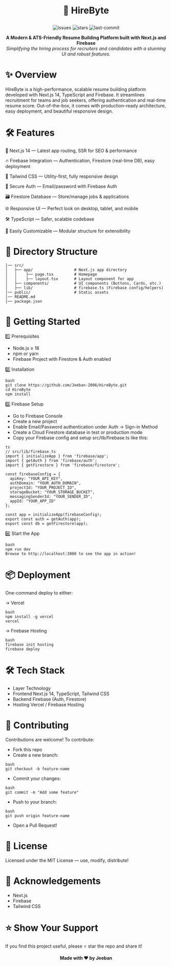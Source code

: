 # <p align="center">🚀 HireByte</p>

<p align="center">  <img src="https://img.shields.io/github/issues/Jeeban-2006/HireByte?style=flat-square" alt="issues" /> <img src="https://img.shields.io/github/stars/Jeeban-2006/HireByte?style=flat-square" alt="stars" /> <img src="https://img.shields.io/github/last-commit/Jeeban-2006/HireByte?style=flat-square" alt="last-commit" /> </p> <p align="center"> <b>A Modern & ATS-Friendly Resume Building Platform built with Next.js and Firebase</b><br> <i>Simplifying the hiring process for recruiters and candidates with a stunning UI and robust features.</i> </p>

# ✨ Overview

HireByte is a high-performance, scalable resume building platform developed with Next.js 14, TypeScript and Firebase.
It streamlines recruitment for teams and job seekers, offering authentication and real-time resume score. Out-of-the-box, it comes with production-ready architecture, easy deployment, and beautiful responsive design.

<!-- 📸 Screenshots
Landing Page	Job Listings	Candidate Dashboard
Tip: Add your own screenshots in the assets/screenshots directory for greater impact! -->

# 🛠 Features
🚀 Next.js 14 — Latest app routing, SSR for SEO & performance

🔥 Firebase Integration — Authentication, Firestore (real-time DB), easy deployment

🎨 Tailwind CSS — Utility-first, fully responsive design

🔐 Secure Auth — Email/password with Firebase Auth

🗃️ Firestore Database — Store/manage jobs & applications

🌐 Responsive UI — Perfect look on desktop, tablet, and mobile

🛠 TypeScript — Safer, scalable codebase

📄 Easily Customizable — Modular structure for extensibility

# 📂 Directory Structure

```
│── src/
│   ├── app/                  # Next.js app directory
│   │    ├── page.tsx         # Homepage
│   │    ├── layout.tsx       # Layout component for app
│   ├── components/           # UI components (Buttons, Cards, etc.)
│   ├── lib/                  # firebase.ts (Firebase config/helpers)
│── public/                   # Static assets
│── README.md
│── package.json
```

# 🚀 Getting Started
1️⃣ Prerequisites

- Node.js ≥ 18
- npm or yarn
- Firebase Project with Firestore & Auth enabled

2️⃣ Installation
```
bash
git clone https://github.com/Jeeban-2006/HireByte.git
cd HireByte
npm install
```
3️⃣ Firebase Setup

- Go to Firebase Console
- Create a new project
- Enable Email/Password authentication under Auth → Sign-in Method
- Create a Cloud Firestore database in test or production mode
- Copy your Firebase config and setup src/lib/firebase.ts like this:

```
ts
// src/lib/firebase.ts
import { initializeApp } from 'firebase/app';
import { getAuth } from 'firebase/auth';
import { getFirestore } from 'firebase/firestore';

const firebaseConfig = {
  apiKey: "YOUR_API_KEY",
  authDomain: "YOUR_AUTH_DOMAIN",
  projectId: "YOUR_PROJECT_ID",
  storageBucket: "YOUR_STORAGE_BUCKET",
  messagingSenderId: "YOUR_SENDER_ID",
  appId: "YOUR_APP_ID"
};

const app = initializeApp(firebaseConfig);
export const auth = getAuth(app);
export const db = getFirestore(app);
```
4️⃣ Start the App
```
bash
npm run dev
Browse to http://localhost:3000 to see the app in action!
```

# 📦 Deployment
One-command deploy to either:

→ Vercel
```
bash
npm install -g vercel
vercel
```
→ Firebase Hosting
```
bash
firebase init hosting
firebase deploy
```

# 🛠 Tech Stack
- Layer	Technology
- Frontend	Next.js 14, TypeScript, Tailwind CSS
- Backend	Firebase (Auth, Firestore)
- Hosting	Vercel / Firebase Hosting
  
# 🤝 Contributing
Contributions are welcome! To contribute:

- Fork this repo
- Create a new branch:
```
bash
git checkout -b feature-name
``` 
- Commit your changes:
```
bash
git commit -m "Add some feature"
```
- Push to your branch:
```
bash
git push origin feature-name
```
- Open a Pull Request!

# 📜 License
Licensed under the MIT License — use, modify, distribute!

# 🙌 Acknowledgements
- Next.js
- Firebase
- Tailwind CSS

# ⭐️ Show Your Support
If you find this project useful, please ⭐️ star the repo and share it!

<p align="center"> <b>Made with ❤️ by Jeeban</b> </p>